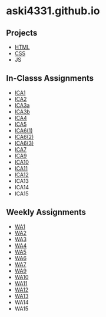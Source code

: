 # aski4331.github.io


## Projects


* [HTML](https://aski4331.github.io/html-midterm/page5.html)
* [CSS](https://aski4331.github.io)
* JS

## In-Classs Assignments


* [ICA1](https://aski4331.github.io/ica/ica1.pdf)
* [ICA2](https://aski4331.github.io/ica/ica2.pdf)
* [ICA3a](https://aski4331.github.io/ica/ica3a.html)
* [ICA3b](https://aski4331.github.io/ica/ica3b.html)
* [ICA4](https://aski4331.github.io/ica/ica4.html)
* [ICA5](https://aski4331.github.io/ica/ica5/ica5.html)
* [ICA6(1)](https://aski4331.github.io/ica/ica6/ica6-part1.html)
* [ICA6(2)](https://aski4331.github.io/ica/ica6/ica6-part2.html)
* [ICA6(3)](https://aski4331.github.io/ica/ica6/ica6-part3.html)
* [ICA7](https://aski4331.github.io/ica/ica7.html)
* [ICA9](https://aski4331.github.io/ica/ica9.html)
* [ICA10](https://aski4331.github.io/ica/ica10.html)
* [ICA11](https://aski4331.github.io/ica/ica11.html)
* [ICA12](https://aski4331.github.io/ica/ica12.html)
* ICA13
* ICA14
* ICA15


## Weekly Assignments


* [WA1](https://aski4331.github.io/wa/wa1.html)
* [WA2](https://aski4331.github.io/wa/wa2.html)
* [WA3](https://aski4331.github.io/wa/wa3.html)
* [WA4](https://aski4331.github.io/wa/wa4.html)
* [WA5](https://aski4331.github.io/wa/wa5.html)
* [WA6](https://aski4331.github.io/wa/wa6/wa6.html)
* [WA7](https://aski4331.github.io/wa/wa7.html)
* [WA9](https://aski4331.github.io/wa/wa9.html)
* [WA10](https://aski4331.github.io/wa/wa10/wa10.html)
* [WA11](https://aski4331.github.io/wa/wa11.html)
* [WA12](https://aski4331.github.io/wa/wa12.html)
* [WA13](https://aski4331.github.io/wa/wa13.html)
* WA14
* WA15